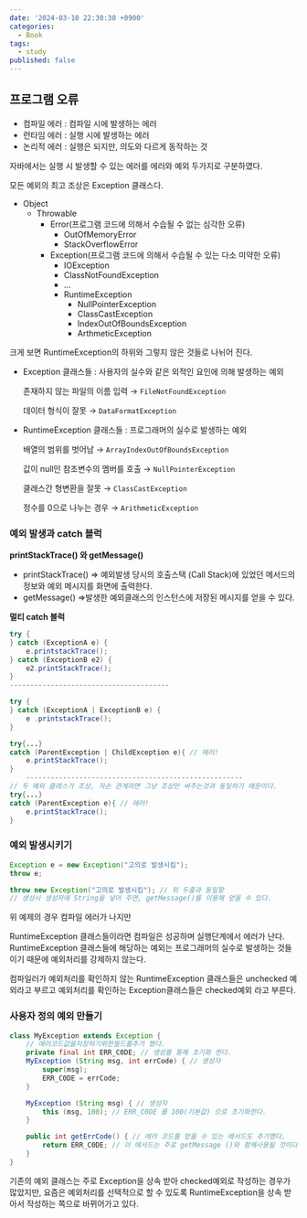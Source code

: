 ```yaml
---
date: '2024-03-10 22:30:30 +0900'
categories:
  - Book
tags:
  - study
published: false
---
```

## 프로그램 오류

- 컴파일 에러 : 컴파일 시에 발생하는 에러
- 런타임 에러 : 실행 시에 발생하는 에러
- 논리적 에러 : 실행은 되지만, 의도와 다르게 동작하는 것

자바에서는 실행 시 발생할 수 있는 에러를 에러와 예외 두가지로 구분하였다.

모든 예외의 최고 조상은 Exception 클래스다. 

- Object
    - Throwable
        - Error(프로그램 코드에 의해서 수습될 수 없는 심각한 오류)
            - OutOfMemoryError
            - StackOverflowError
        - Exception(프로그램 코드에 의해서 수습될 수 있는 다소 미약한 오류)
            - IOException
            - ClassNotFoundException
            - …
            - RuntimeException
                - NullPointerException
                - ClassCastException
                - IndexOutOfBoundsException
                - ArthmeticException

크게 보면 RuntimeException의 하위와 그렇지 않은 것들로 나뉘어 진다. 

- Exception 클래스들 : 사용자의 실수와 같은 외적인 요인에 의해 발생하는 예외
    
    존재하지 않는 파일의 이름 입력 → `FileNotFoundException`
    
    데이터 형식이 잘못 → `DataFormatException`
    
- RuntimeException 클래스들 : 프로그래머의 실수로 발생하는 예외
    
    배열의 범위를 벗어남 → `ArrayIndexOutOfBoundsException`
    
    값이 null인 참조변수의 멤버를 호출 → `NullPointerException`
    
    클래스간 형변환을 잘못 → `ClassCastException`
    
    정수를 0으로 나누는 경우 → `ArithmeticException`
    

### 예외 발생과 catch 블럭

**printStackTrace() 와 getMessage()** 

- printStackTrace()  ⇒ 예외발생 당시의 호출스택 (Call Stack)에 있었던 메서드의 정보와 예외 메시지를 화면에 출력한다.
- getMessage()  ⇒발생한 예외클래스의 인스턴스에 저장된 메시지를 얻을 수 있다.

**멀티 catch 블럭**

```java
try {
} catch (ExceptionA e) {
	e.printstackTrace(); 
} catch (ExceptionB e2) { 
	e2.printStackTrace();
}
---------------------------------------

try {
} catch (ExceptionA | ExceptionB e) { 
	e .printstackTrace();
}
```

```java
try{...}
catch (ParentException | ChildException e){ // 에러!
	e.printStackTrace();
}
	-----------------------------------------------------
// 두 예외 클래스가 조상, 자손 관계라면 그냥 조상만 써주는것과 동일하기 때문이다. 
try{...}
catch (ParentException e){ // 에러!
	e.printStackTrace();
}
```

### 예외 발생시키기

```java
Exception e = new Exception("고의로 발생시킴");
throw e;

throw new Exception("고의로 발생시킴"); // 위 두줄과 동일함
// 생성시 생성자에 String을 넣어 주면, getMessage()를 이용해 얻을 수 있다. 
```

위 예제의 경우 컴파일 에러가 나지만 

RuntimeException 클래스들이라면 컴파일은 성공하며 실행단계에서 에러가 난다. RuntimeException 클래스들에 해당하는 예외는 프로그래머의 실수로 발생하는 것들이기 때문에 예외처리를 강제하지 않는다. 

컴파일러가 예외처리를 확인하지 않는 RuntimeException 클래스들은 unchecked 예외라고 부르고 예외처리를 확인하는 Exception클래스들은 checked예외 라고 부른다.  

### 사용자 정의 예외 만들기

```java
class MyException extends Exception {
	// 에러코드값을저장하기위한필드를추가 했다.
	private final int ERR_C0DE; // 생성를 통해 초기화 한다.
	MyException (String msg, int errCode) { // 생성자
		super(msg);
		ERR_C0DE = errCode;
	} 

	MyException (String msg) { // 생성자
		this (msg, 100); // ERR_C0DE 를 100(기본값) 으로 초기화한다.
	}

	public int getErrCode() { // 에러 코드를 얻을 수 있는 메서드도 추가했다.
		return ERR_C0DE; // 이 메서드는 주로 getMessage ()와 함께사용될 것이다.
	}
}
```

기존의 예외 클래스는 주로 Exception을 상속 받아 checked예외로 작성하는 경우가 많았지만, 
요즘은 예외처리를 선택적으로 할 수 있도록 RuntimeException을 상속 받아서 작성하는 쪽으로 바뀌어가고 있다.